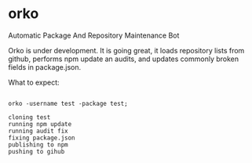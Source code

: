 # orko
Automatic Package And Repository Maintenance Bot

Orko is under development. It is going great, it loads repository lists from github, performs npm update an audits, and updates commonly broken fields in package.json.

What to expect:

```shell

orko -username test -package test;

cloning test
running npm update
running audit fix
fixing package.json
publishing to npm
pushing to gihub

```

